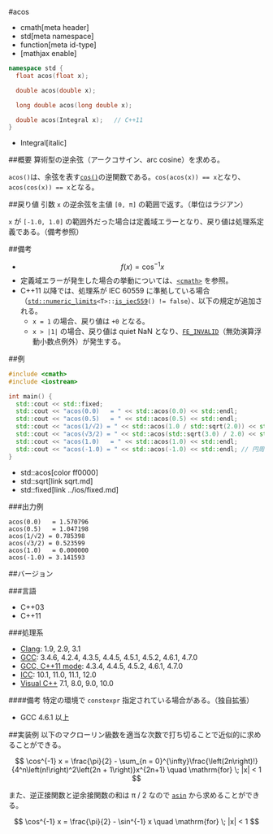 #acos
* cmath[meta header]
* std[meta namespace]
* function[meta id-type]
* [mathjax enable]

```cpp
namespace std {
  float acos(float x);

  double acos(double x);

  long double acos(long double x);

  double acos(Integral x);   // C++11
}
```
* Integral[italic]

##概要
算術型の逆余弦（アークコサイン、arc cosine）を求める。

`acos()`は、余弦を表す[`cos()`](cos.md)の逆関数である。`cos(acos(x)) == x`となり、`acos(cos(x)) == x`となる。


##戻り値
引数 `x` の逆余弦を主値 `[0, π]` の範囲で返す。（単位はラジアン）

`x` が `[-1.0, 1.0]` の範囲外だった場合は定義域エラーとなり、戻り値は処理系定義である。（備考参照）


##備考
- $$ f(x) = \cos^{-1} x $$
- 定義域エラーが発生した場合の挙動については、[`<cmath>`](../cmath.md) を参照。
- C++11 以降では、処理系が IEC 60559 に準拠している場合（[`std::numeric_limits`](../limits/numeric_limits.md)`<T>::`[`is_iec559`](../limits/numeric_limits/is_iec559.md)`() != false`）、以下の規定が追加される。
	- `x = 1` の場合、戻り値は `+0` となる。
	- `x > |1|` の場合、戻り値は quiet NaN となり、[`FE_INVALID`](../cfenv/fe_invalid.md)（無効演算浮動小数点例外）が発生する。


##例
```cpp
#include <cmath>
#include <iostream>

int main() {
  std::cout << std::fixed;
  std::cout << "acos(0.0)   = " << std::acos(0.0) << std::endl;
  std::cout << "acos(0.5)   = " << std::acos(0.5) << std::endl;
  std::cout << "acos(1/√2) = " << std::acos(1.0 / std::sqrt(2.0)) << std::endl;
  std::cout << "acos(√3/2) = " << std::acos(std::sqrt(3.0) / 2.0) << std::endl;
  std::cout << "acos(1.0)   = " << std::acos(1.0) << std::endl;
  std::cout << "acos(-1.0) = " << std::acos(-1.0) << std::endl; // 円周率
}
```
* std::acos[color ff0000]
* std::sqrt[link sqrt.md]
* std::fixed[link ../ios/fixed.md]

###出力例
```
acos(0.0)   = 1.570796
acos(0.5)   = 1.047198
acos(1/√2) = 0.785398
acos(√3/2) = 0.523599
acos(1.0)   = 0.000000
acos(-1.0) = 3.141593
```

##バージョン


###言語
- C++03
- C++11

###処理系
- [Clang](/implementation.md#clang): 1.9, 2.9, 3.1
- [GCC](/implementation.md#gcc): 3.4.6, 4.2.4, 4.3.5, 4.4.5, 4.5.1, 4.5.2, 4.6.1, 4.7.0
- [GCC, C++11 mode](/implementation.md#gcc): 4.3.4, 4.4.5, 4.5.2, 4.6.1, 4.7.0
- [ICC](/implementation.md#icc): 10.1, 11.0, 11.1, 12.0
- [Visual C++](/implementation.md#visual_cpp) 7.1, 8.0, 9.0, 10.0

####備考
特定の環境で `constexpr` 指定されている場合がある。（独自拡張）

- GCC 4.6.1 以上


##実装例
以下のマクローリン級数を適当な次数で打ち切ることで近似的に求めることができる。

$$ \cos^{-1} x = \frac{\pi}{2} - \sum_{n = 0}^{\infty}\frac{\left(2n\right)!}{4^n\left(n!\right)^2\left(2n + 1\right)}x^{2n+1} \quad \mathrm{for} \; |x| < 1 $$


また、逆正接関数と逆余接関数の和は π / 2 なので [`asin`](asin.md) から求めることができる。

$$ \cos^{-1} x = \frac{\pi}{2} - \sin^{-1} x \quad \mathrm{for} \; |x| < 1 $$
